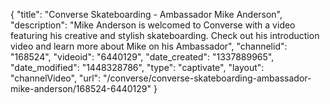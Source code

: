 {
    "title": "Converse Skateboarding - Ambassador Mike Anderson",
    "description": "Mike Anderson is welcomed to Converse with a video featuring his creative and stylish skateboarding. Check out his introduction video and learn more about Mike on his Ambassador",
    "channelid": "168524",
    "videoid": "6440129",
    "date_created": "1337889965",
    "date_modified": "1448328786",
    "type": "captivate",
    "layout": "channelVideo",
    "url": "\/converse\/converse-skateboarding-ambassador-mike-anderson\/168524-6440129"
}